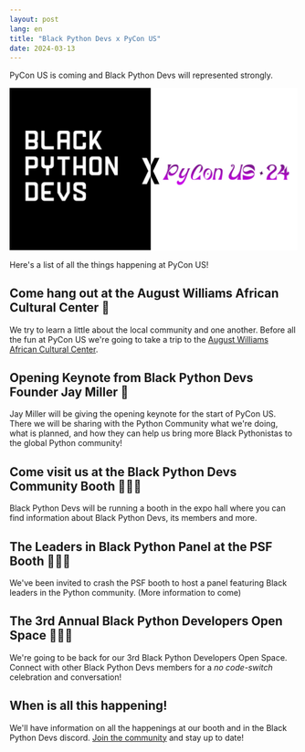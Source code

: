```yaml
---
layout: post
lang: en
title: "Black Python Devs x PyCon US"
date: 2024-03-13
---
```


PyCon US is coming and Black Python Devs will represented strongly.

![Black Python Devs x PyCon US 24](/assets/images/bpd_x_github.jpg)

Here's a list of all the things happening at PyCon US!

## Come hang out at the August Williams African Cultural Center 📖

We try to learn a little about the local community and one another. Before all the fun at PyCon US we're going to take a trip to the [August Williams African Cultural Center](https://awaacc.org/).

## Opening Keynote from Black Python Devs Founder Jay Miller 🎤

Jay Miller will be giving the opening keynote for the start of PyCon US. There we will be sharing with the Python Community what we're doing, what is planned, and how they can help us bring more Black Pythonistas to the global Python community!

## Come visit us at the Black Python Devs Community Booth 👕✊🏾

Black Python Devs will be running a booth in the expo hall where you can find information about Black Python Devs, its members and more.

## The Leaders in Black Python Panel at the PSF Booth 🤩🤩🤩

We've been invited to crash the PSF booth to host a panel featuring Black leaders in the Python community. (More information to come)

## The 3rd Annual Black Python Developers Open Space 🎉🎤🎉

We're going to be back for our 3rd Black Python Developers Open Space. Connect with other Black Python Devs members for a _no code-switch_ celebration and conversation!

## When is all this happening!

We'll have information on all the happenings at our booth and in the Black Python Devs discord. [Join the community](/community) and stay up to date!
